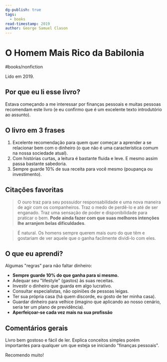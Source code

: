 ```yaml
---
dg-publish: true
tags:
  - books
read-timestamp: 2019
author: George Samuel Clason
---
```


# O Homem Mais Rico da Babilonia

#books/nonfiction

Lido em 2019.

## Por que eu li esse livro?

Estava começando a me interessar por finanças pessoais e muitas pessoas recomendam este livro (e eu confirmo que é um excelente texto introdutório ao assunto).

## O livro em 3 frases

1. Excelente recomendação para quem quer começar a aprender a se relacionar bem com o dinheiro (o que não é uma característica comum na nossa sociedade atual).
2. Com histórias curtas, a leitura é bastante fluida e leve. E mesmo assim passa bastante sabedoria.
3. Sempre guarde 10% de sua receita para você mesmo (poupança ou investimento).


## Citações favoritas

> O ouro traz para seu possuidor responsabilidade e uma nova maneira de agir com os companheiros. Traz o medo de perdê-lo e até de ser enganado. Traz uma sensação de poder e disponibilidade para praticar o bem. **Pode ainda fazer com que suas melhores intenções lhe arranjem belas dificuldades**.

> É natural. Os homens sempre querem mais ouro do que têm e gostariam de ver aquele que o ganha facilmente dividi-lo com eles.


## O que eu aprendi?

Algumas "regras" para não faltar dinheiro:

- **Sempre guarde 10% do que ganha para si mesmo.**
- Adequar seu "lifestyle" (gastos) às suas receitas.
- Investir o dinheiro que guarda em algo lucrativo.
- Consultar especialistas, não opiniões de pessoas leigas.
- Ter sua própria casa (há quem discorde, eu gosto de ter minha casa).
- Guardar dinheiro para velhice (imagino que aplicando ao nosso cenário, seria ter um plano de previdência).
- **Aperfeiçoar-se cada vez mais na sua profissão**

## Comentários gerais

Livro bem gostoso e fácil de ler. Explica conceitos simples porém importantes para qualquer um que esteja se iniciando "finanças pessoais".

Recomendo muito!
